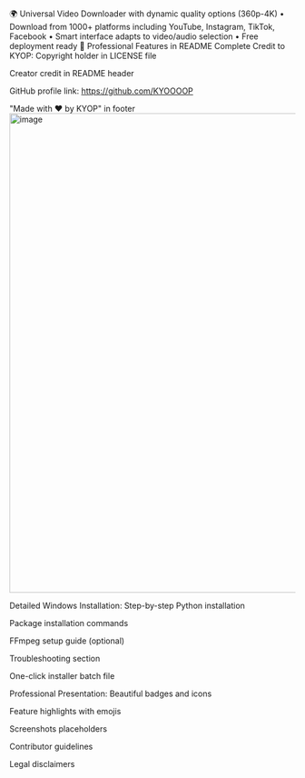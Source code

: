 🌍 Universal Video Downloader with dynamic quality options (360p-4K) • Download from 1000+ platforms including YouTube, Instagram, TikTok, Facebook • Smart interface adapts to video/audio selection • Free deployment ready
🌟 Professional Features in README
Complete Credit to KYOP:
Copyright holder in LICENSE file

Creator credit in README header

GitHub profile link: https://github.com/KYOOOOP

"Made with ❤️ by KYOP" in footer
<img width="701" height="844" alt="image" src="https://github.com/user-attachments/assets/04640782-c5e5-435f-9f50-bda0a93294a3" />

Detailed Windows Installation:
Step-by-step Python installation

Package installation commands

FFmpeg setup guide (optional)

Troubleshooting section

One-click installer batch file

Professional Presentation:
Beautiful badges and icons

Feature highlights with emojis

Screenshots placeholders

Contributor guidelines

Legal disclaimers
